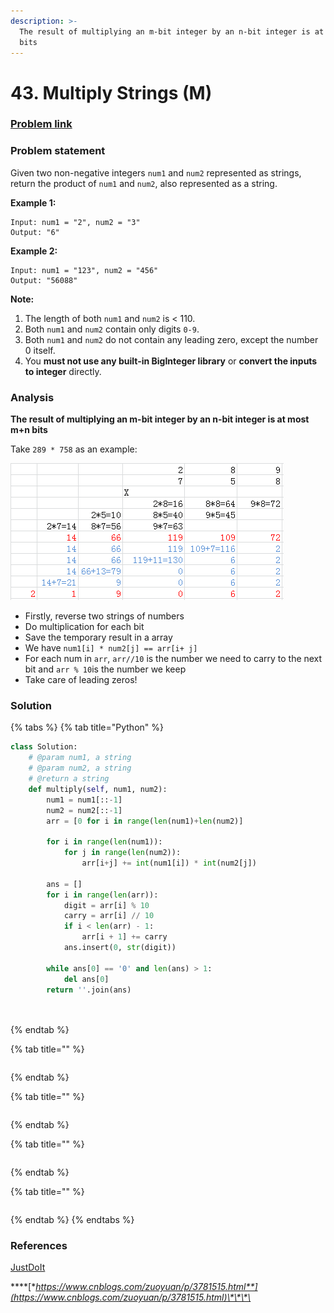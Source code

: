 ```yaml
---
description: >-
  The result of multiplying an m-bit integer by an n-bit integer is at most m+n
  bits
---
```


# 43. Multiply Strings \(M\)

### [Problem link](https://leetcode.com/problems/multiply-strings/)

### Problem statement

Given two non-negative integers `num1` and `num2` represented as strings, return the product of `num1` and `num2`, also represented as a string.

**Example 1:**

```text
Input: num1 = "2", num2 = "3"
Output: "6"
```

**Example 2:**

```text
Input: num1 = "123", num2 = "456"
Output: "56088"
```

**Note:**

1. The length of both `num1` and `num2` is &lt; 110.
2. Both `num1` and `num2` contain only digits `0-9`.
3. Both `num1` and `num2` do not contain any leading zero, except the number 0 itself.
4. You **must not use any built-in BigInteger library** or **convert the inputs to integer** directly.

### Analysis

**The result of multiplying an m-bit integer by an n-bit integer is at most m+n bits** 

Take `289 * 758` as an example:

![adopted from JustDoIt](../.gitbook/assets/stringmultiply.png)

* Firstly, reverse two strings of numbers
* Do multiplication for each bit
* Save the temporary result in a array
* We have `num1[i] * num2[j] == arr[i+ j]`
* For each num in `arr`,  `arr//10` is the number we need to carry to the next bit and `arr % 10`is the number we keep
* Take care of leading zeros!

### Solution

{% tabs %}
{% tab title="Python" %}
```python
class Solution:
    # @param num1, a string
    # @param num2, a string
    # @return a string
    def multiply(self, num1, num2):
        num1 = num1[::-1]
        num2 = num2[::-1]
        arr = [0 for i in range(len(num1)+len(num2)]
        
        for i in range(len(num1)):
            for j in range(len(num2)):
                arr[i+j] += int(num1[i]) * int(num2[j])
        
        ans = []
        for i in range(len(arr)):
            digit = arr[i] % 10
            carry = arr[i] // 10
            if i < len(arr) - 1:
                arr[i + 1] += carry
            ans.insert(0, str(digit))
        
        while ans[0] == '0' and len(ans) > 1:
            del ans[0]
        return ''.join(ans)
        
        
```
{% endtab %}

{% tab title="" %}
```python

```
{% endtab %}

{% tab title="" %}
```python

```
{% endtab %}

{% tab title="" %}
```python

```
{% endtab %}

{% tab title="" %}
```python

```
{% endtab %}
{% endtabs %}

### References

[JustDoIt](https://www.cnblogs.com/TenosDoIt/p/3735309.html)

\*\*\*\*[**https://www.cnblogs.com/zuoyuan/p/3781515.html**](https://www.cnblogs.com/zuoyuan/p/3781515.html)\*\*\*\*

